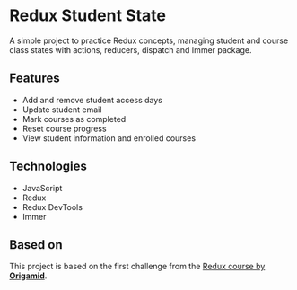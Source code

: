 # Redux Student State

A simple project to practice Redux concepts, managing student and course class states with actions, reducers, dispatch and Immer package.

## Features

- Add and remove student access days
- Update student email
- Mark courses as completed
- Reset course progress
- View student information and enrolled courses

## Technologies

- JavaScript
- Redux
- Redux DevTools
- Immer

## Based on

This project is based on the first challenge from the [Redux course by **Origamid**](https://www.origamid.com/curso/redux-com-react).
